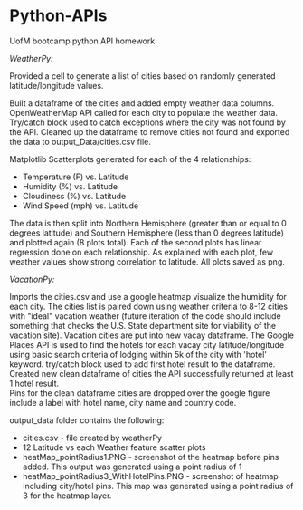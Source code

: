 # Python-APIs
UofM bootcamp python API homework

*WeatherPy:* 

Provided a cell to generate a list of cities based on randomly generated latitude/longitude values.

Built a dataframe of the cities and added empty weather data columns. OpenWeatherMap API called for each city to populate the weather data. Try/catch block used to catch exceptions where the city was not found by the API. Cleaned up the dataframe to remove cities not found and exported the data to output_Data/cities.csv file.

Matplotlib Scatterplots generated for each of the 4 relationships:

* Temperature (F) vs. Latitude
* Humidity (%) vs. Latitude
* Cloudiness (%) vs. Latitude
* Wind Speed (mph) vs. Latitude

The data is then split into Northern Hemisphere (greater than or equal to 0 degrees latitude) and Southern Hemisphere (less than 0 degrees latitude) and plotted again (8 plots total). Each of the second plots has linear regression done on each relationship. As explained with each plot, few weather values show strong correlation to latitude. All plots saved as png.

*VacationPy:* 

Imports the cities.csv and use a google heatmap visualize the humidity for each city. 
The cities list is paired down using weather criteria to 8-12 cities with "ideal" vacation weather (future iteration of the code should include something that checks the U.S. State department site for viability of the vacation site). Vacation cities are put into new vacay dataframe. 
The Google Places API is used to find the hotels for each vacay city latitude/longitude using basic search criteria of lodging within 5k of the city with 'hotel' keyword.  try/catch block used to add first hotel result to the dataframe.  
Created new clean dataframe of cities the API successfully returned at least 1 hotel result.  
Pins for the clean dataframe cities are dropped over the google figure include a label with hotel name, city name and country code.

output_data folder contains the following:
* cities.csv - file created by weatherPy
* 12 Latitude vs each Weather feature  scatter plots
* heatMap_pointRadius1.PNG - screenshot of the heatmap before pins added.  This output was generated using a point radius of 1
* heatMap_pointRadius3_WithHotelPins.PNG - screenshot of heatmap including city/hotel pins.  This map was generated using a point radius of 3 for the heatmap layer.